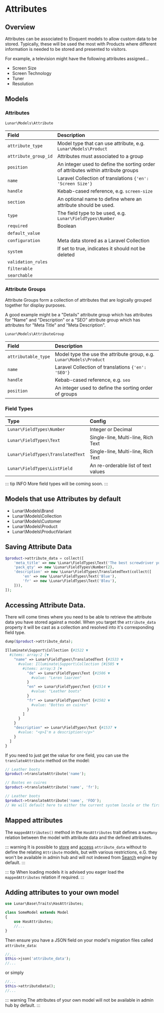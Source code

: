 # Attributes

## Overview

Attributes can be associated to Eloquent models to allow custom data to be stored. Typically, these will be used the most with Products where different information is needed to be stored and presented to visitors.

For example, a television might have the following attributes assigned...

* Screen Size
* Screen Technology
* Tuner
* Resolution

## Models 

### Attributes

```php
Lunar\Models\Attribute
```

|Field|Description|
|:-|:-|
|`attribute_type`|Model type that can use attribute, e.g. `Lunar\Models\Product`|
|`attribute_group_id`|Attributes must associated to a group|
|`position`|An integer used to define the sorting order of attributes within attribute groups|
|`name`|Laravel Collection of translations `{'en': 'Screen Size'}`|
|`handle`|Kebab-cased reference, e.g. `screen-size`|
|`section`|An optional name to define where an attribute should be used.|
|`type`|The field type to be used, e.g. `Lunar\FieldTypes\Number`|
|`required`|Boolean|
|`default_value`||
|`configuration`|Meta data stored as a Laravel Collection|
|`system`|If set to true, indicates it should not be deleted|
|`validation_rules`||
|`filterable`||
|`searchable`||

### Attribute Groups

Attribute Groups form a collection of attributes that are logically grouped together for display purposes.

A good example might be a "Details" attribute group which has attributes for "Name" and "Description" or a "SEO" attribute group which has attributes for "Meta Title" and "Meta Description".

```php
Lunar\Models\AttributeGroup
```

|Field|Description|
|:-|:-|
|`attributable_type`|Model type the use the attribute group, e.g. `Lunar\Models\Product`|
|`name`|Laravel Collection of translations `{'en': 'SEO'}`|
|`handle`|Kebab-cased reference, e.g. `seo`|
|`position`|An integer used to define the sorting order of groups|

### Field Types

|Type|Config|
|:-|:-|
|`Lunar\FieldTypes\Number`|Integer or Decimal|
|`Lunar\FieldTypes\Text`|Single-line, Multi-line, Rich Text|
|`Lunar\FieldTypes\TranslatedText`|Single-line, Multi-line, Rich Text|
|`Lunar\FieldTypes\ListField`|An re-orderable list of text values|

::: tip INFO
More field types will be coming soon.
:::

## Models that use Attributes by default

* Lunar\Models\Brand
* Lunar\Models\Collection
* Lunar\Models\Customer
* Lunar\Models\Product
* Lunar\Models\ProductVariant

## Saving Attribute Data

```php
$product->attribute_data = collect([
    'meta_title' => new \Lunar\FieldTypes\Text('The best screwdriver you will ever buy!'),
    'pack_qty' => new \Lunar\FieldTypes\Number(2),
    'description' => new \Lunar\FieldTypes\TranslatedText(collect([
        'en' => new \Lunar\FieldTypes\Text('Blue'),
        'fr' => new \Lunar\FieldTypes\Text('Bleu'),
    ])),
]);
```


## Accessing Attribute Data.

There will come times where you need to be able to retrieve the attribute data you have stored against a model. When you target the `attribute_data` property it will be cast as a collection and resolved into it's corresponding field type.

```php
dump($product->attribute_data);

Illuminate\Support\Collection {#1522 ▼
  #items: array:2 [▼
    "name" => Lunar\FieldTypes\TranslatedText {#1533 ▼
      #value: Illuminate\Support\Collection {#1505 ▼
        #items: array:3 [▼
          "de" => Lunar\FieldTypes\Text {#1506 ▼
            #value: "Leren laarzen"
          }
          "en" => Lunar\FieldTypes\Text {#1514 ▼
            #value: "Leather boots"
          }
          "fr" => Lunar\FieldTypes\Text {#1502 ▼
            #value: "Bottes en cuires"
          }
        ]
      }
    }
    "description" => Lunar\FieldTypes\Text {#1537 ▼
      #value: "<p>I'm a description!</p>"
    }
  ]
}
```

If you need to just get the value for one field, you can use the `translateAttribute` method on the model:

```php
// Leather boots
$product->translateAttribute('name');

// Bootes en cuires
$product->translateAttribute('name', 'fr');

// Leather boots
$product->translateAttribute('name', 'FOO');
// We will default here to either the current system locale or the first value available.
```
## Mapped attributes

The `mappedAttributes()` method in the `HasAttributes` trait defines a `HasMany` relation between the model with attribute data and the defined attributes.

::: warning
It is possible to [store](#saving-attribute-data) and [access](#saving-attribute-data) `attribute_data` without to define the relating `Attribute` models, but with various restrictions, e.G. they won't be available in admin hub and will not indexed from [Search](/core/reference/search) engine by default.
:::

::: tip
When loading models it is advised you eager load the `mappedAttributes` relation if required.
:::

## Adding attributes to your own model

```php
use Lunar\Base\Traits\HasAttributes;

class SomeModel extends Model
{
    use HasAttributes;
    //...
}

```

Then ensure you have a JSON field on your model's migration files called `attribute_data`:

```php
//...
$this->json('attribute_data');
//...
```

or simply

```php
//...
$this->attributeData();
//...
```

::: warning
The attributes of your own model will not be available in admin hub by default.
:::